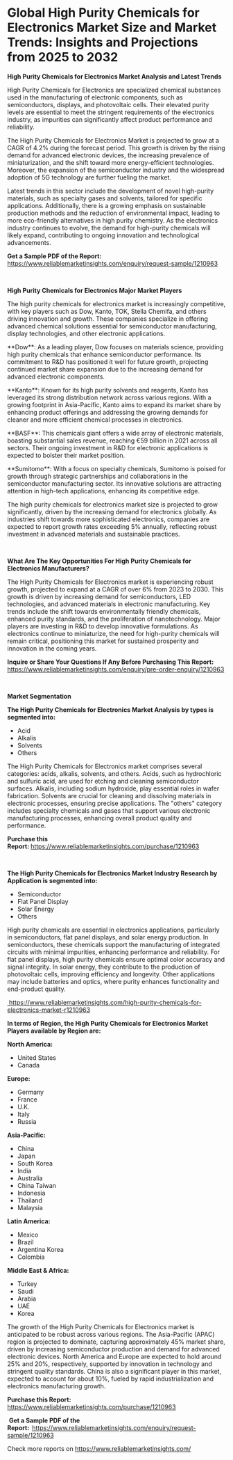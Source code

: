 <p><h1>Global High Purity Chemicals for Electronics Market Size and Market Trends: Insights and Projections from 2025 to 2032</h1></p><p><strong>High Purity Chemicals for Electronics Market Analysis and Latest Trends</strong></p>
<p><p>High Purity Chemicals for Electronics are specialized chemical substances used in the manufacturing of electronic components, such as semiconductors, displays, and photovoltaic cells. Their elevated purity levels are essential to meet the stringent requirements of the electronics industry, as impurities can significantly affect product performance and reliability. </p><p>The High Purity Chemicals for Electronics Market is projected to grow at a CAGR of 4.2% during the forecast period. This growth is driven by the rising demand for advanced electronic devices, the increasing prevalence of miniaturization, and the shift toward more energy-efficient technologies. Moreover, the expansion of the semiconductor industry and the widespread adoption of 5G technology are further fueling the market. </p><p>Latest trends in this sector include the development of novel high-purity materials, such as specialty gases and solvents, tailored for specific applications. Additionally, there is a growing emphasis on sustainable production methods and the reduction of environmental impact, leading to more eco-friendly alternatives in high purity chemistry. As the electronics industry continues to evolve, the demand for high-purity chemicals will likely expand, contributing to ongoing innovation and technological advancements.</p></p>
<p><strong>Get a Sample PDF of the Report:&nbsp;</strong> <a href="https://www.reliablemarketinsights.com/enquiry/request-sample/1210963?utm_campaign=3215&utm_medium=2&utm_source=Github&utm_content=ia&utm_term=24032025&utm_id=high-purity-chemicals-for-electronics">https://www.reliablemarketinsights.com/enquiry/request-sample/1210963</a></p>
<p>&nbsp;</p>
<p><strong>High Purity Chemicals for Electronics Major Market Players</strong></p>
<p><p>The high purity chemicals for electronics market is increasingly competitive, with key players such as Dow, Kanto, TOK, Stella Chemifa, and others driving innovation and growth. These companies specialize in offering advanced chemical solutions essential for semiconductor manufacturing, display technologies, and other electronic applications.</p><p>**Dow**: As a leading player, Dow focuses on materials science, providing high purity chemicals that enhance semiconductor performance. Its commitment to R&D has positioned it well for future growth, projecting continued market share expansion due to the increasing demand for advanced electronic components. </p><p>**Kanto**: Known for its high purity solvents and reagents, Kanto has leveraged its strong distribution network across various regions. With a growing footprint in Asia-Pacific, Kanto aims to expand its market share by enhancing product offerings and addressing the growing demands for cleaner and more efficient chemical processes in electronics.</p><p>**BASF**: This chemicals giant offers a wide array of electronic materials, boasting substantial sales revenue, reaching €59 billion in 2021 across all sectors. Their ongoing investment in R&D for electronic applications is expected to bolster their market position.</p><p>**Sumitomo**: With a focus on specialty chemicals, Sumitomo is poised for growth through strategic partnerships and collaborations in the semiconductor manufacturing sector. Its innovative solutions are attracting attention in high-tech applications, enhancing its competitive edge.</p><p>The high purity chemicals for electronics market size is projected to grow significantly, driven by the increasing demand for electronics globally. As industries shift towards more sophisticated electronics, companies are expected to report growth rates exceeding 5% annually, reflecting robust investment in advanced materials and sustainable practices.</p></p>
<p>&nbsp;</p>
<p><strong>What Are The Key Opportunities For High Purity Chemicals for Electronics Manufacturers?</strong></p>
<p><p>The High Purity Chemicals for Electronics market is experiencing robust growth, projected to expand at a CAGR of over 6% from 2023 to 2030. This growth is driven by increasing demand for semiconductors, LED technologies, and advanced materials in electronic manufacturing. Key trends include the shift towards environmentally friendly chemicals, enhanced purity standards, and the proliferation of nanotechnology. Major players are investing in R&D to develop innovative formulations. As electronics continue to miniaturize, the need for high-purity chemicals will remain critical, positioning this market for sustained prosperity and innovation in the coming years.</p></p>
<p><strong>Inquire or Share Your Questions If Any Before Purchasing This Report:</strong> <a href="https://www.reliablemarketinsights.com/enquiry/pre-order-enquiry/1210963?utm_campaign=3215&utm_medium=2&utm_source=Github&utm_content=ia&utm_term=24032025&utm_id=high-purity-chemicals-for-electronics">https://www.reliablemarketinsights.com/enquiry/pre-order-enquiry/1210963</a></p>
<p>&nbsp;</p>
<p><strong>Market Segmentation</strong></p>
<p><strong>The High Purity Chemicals for Electronics Market Analysis by types is segmented into:</strong></p>
<p><ul><li>Acid</li><li>Alkalis</li><li>Solvents</li><li>Others</li></ul></p>
<p><p>The High Purity Chemicals for Electronics market comprises several categories: acids, alkalis, solvents, and others. Acids, such as hydrochloric and sulfuric acid, are used for etching and cleaning semiconductor surfaces. Alkalis, including sodium hydroxide, play essential roles in wafer fabrication. Solvents are crucial for cleaning and dissolving materials in electronic processes, ensuring precise applications. The "others" category includes specialty chemicals and gases that support various electronic manufacturing processes, enhancing overall product quality and performance.</p></p>
<p><strong>Purchase this Report:&nbsp;</strong><a href="https://www.reliablemarketinsights.com/purchase/1210963?utm_campaign=3215&utm_medium=2&utm_source=Github&utm_content=ia&utm_term=24032025&utm_id=high-purity-chemicals-for-electronics">https://www.reliablemarketinsights.com/purchase/1210963</a></p>
<p>&nbsp;</p>
<p><strong>The High Purity Chemicals for Electronics Market Industry Research by Application is segmented into:</strong></p>
<p><ul><li>Semiconductor</li><li>Flat Panel Display</li><li>Solar Energy</li><li>Others</li></ul></p>
<p><p>High purity chemicals are essential in electronics applications, particularly in semiconductors, flat panel displays, and solar energy production. In semiconductors, these chemicals support the manufacturing of integrated circuits with minimal impurities, enhancing performance and reliability. For flat panel displays, high purity chemicals ensure optimal color accuracy and signal integrity. In solar energy, they contribute to the production of photovoltaic cells, improving efficiency and longevity. Other applications may include batteries and optics, where purity enhances functionality and end-product quality.</p></p>
<p><a href="https://www.reliablemarketinsights.com/high-purity-chemicals-for-electronics-market-r1210963?utm_campaign=3215&utm_medium=2&utm_source=Github&utm_content=ia&utm_term=24032025&utm_id=high-purity-chemicals-for-electronics">&nbsp;https://www.reliablemarketinsights.com/high-purity-chemicals-for-electronics-market-r1210963</a></p>
<p><strong>In terms of Region, the High Purity Chemicals for Electronics Market Players available by Region are:</strong></p>
<p>
    <p> <strong> North America: </strong>
        <ul>
            <li>United States</li>
            <li>Canada</li>
        </ul>
        </p> 
    <p> <strong> Europe: </strong>
        <ul>
            <li>Germany</li>
            <li>France</li>
            <li>U.K.</li>
            <li>Italy</li>
            <li>Russia</li>
        </ul>
        </p> 
    <p> <strong> Asia-Pacific: </strong>
        <ul>
            <li>China</li>
            <li>Japan</li>
            <li>South Korea</li>
            <li>India</li>
            <li>Australia</li>
            <li>China Taiwan</li>
            <li>Indonesia</li>
            <li>Thailand</li>
            <li>Malaysia</li>
        </ul>
        </p> 
    <p> <strong> Latin America: </strong>
        <ul>
            <li>Mexico</li>
            <li>Brazil</li>
            <li>Argentina Korea</li>
            <li>Colombia</li>
        </ul>
        </p> 
    <p> <strong> Middle East & Africa: </strong>
        <ul>
            <li>Turkey</li>
            <li>Saudi</li>
            <li>Arabia</li>
            <li>UAE</li>
            <li>Korea</li>
        </ul>
    </p>
    </p>
<p><p>The growth of the High Purity Chemicals for Electronics market is anticipated to be robust across various regions. The Asia-Pacific (APAC) region is projected to dominate, capturing approximately 45% market share, driven by increasing semiconductor production and demand for advanced electronic devices. North America and Europe are expected to hold around 25% and 20%, respectively, supported by innovation in technology and stringent quality standards. China is also a significant player in this market, expected to account for about 10%, fueled by rapid industrialization and electronics manufacturing growth.</p></p>
<p><strong>Purchase this Report: </strong><a href="https://www.reliablemarketinsights.com/purchase/1210963?utm_campaign=3215&utm_medium=2&utm_source=Github&utm_content=ia&utm_term=24032025&utm_id=high-purity-chemicals-for-electronics">https://www.reliablemarketinsights.com/purchase/1210963</a></p>
<p>&nbsp;<strong>Get a Sample PDF of the Report:&nbsp;&nbsp;</strong><a href="https://www.reliablemarketinsights.com/enquiry/request-sample/1210963?utm_campaign=3215&utm_medium=2&utm_source=Github&utm_content=ia&utm_term=24032025&utm_id=high-purity-chemicals-for-electronics">https://www.reliablemarketinsights.com/enquiry/request-sample/1210963</a></p>
<p><strong></strong></p>
<p>Check more reports on <a href="https://www.reliablemarketinsights.com/?utm_campaign=3215&utm_medium=2&utm_source=Github&utm_content=ia&utm_term=24032025&utm_id=high-purity-chemicals-for-electronics">https://www.reliablemarketinsights.com/</a></p>